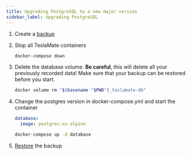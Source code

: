 ```yaml
---
title: Upgrading PostgreSQL to a new major version
sidebar_label: Upgrading PostgreSQL
---
```


1. Create a [backup](backup_restore.md)
2. Stop all TeslaMate containers

   ```bash
   docker-compose down
   ```

3. Delete the database volume. **Be careful**, this will delete all your previously recorded data! Make sure that your backup can be restored before you start.

   ```bash
   docker volume rm "$(basename "$PWD")_teslamate-db"
   ```

4. Change the postgres version in docker-compose.yml and start the container

   ```yml {2}
   database:
     image: postgres:xx-alpine
   ```

   ```bash
   docker-compose up -d database
   ```

5. [Restore](backup_restore.md) the backup
